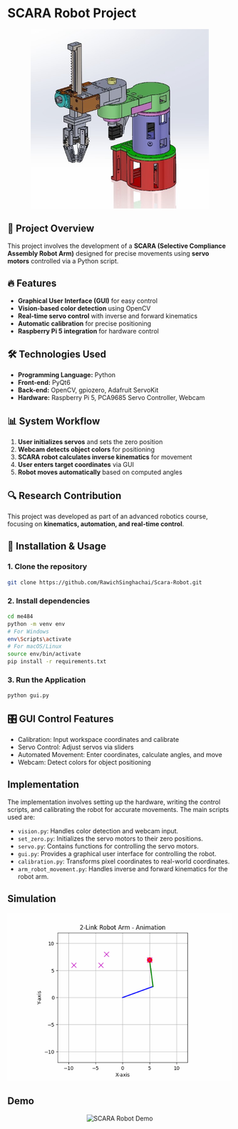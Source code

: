 # SCARA Robot Project

<p align="center">
  <img src="./Images/ScaraRobot.JPG" alt="Scara Robot" width="400">
</p>

## 📌 Project Overview
This project involves the development of a **SCARA (Selective Compliance Assembly Robot Arm)** designed for precise movements using **servo motors** controlled via a Python script.

## 🔥 Features
- **Graphical User Interface (GUI)** for easy control  
- **Vision-based color detection** using OpenCV  
- **Real-time servo control** with inverse and forward kinematics  
- **Automatic calibration** for precise positioning  
- **Raspberry Pi 5 integration** for hardware control 

## 🛠️ Technologies Used
- **Programming Language:** Python  
- **Front-end:** PyQt6  
- **Back-end:** OpenCV, gpiozero, Adafruit ServoKit  
- **Hardware:** Raspberry Pi 5, PCA9685 Servo Controller, Webcam 

## 📊 System Workflow
1. **User initializes servos** and sets the zero position  
2. **Webcam detects object colors** for positioning  
3. **SCARA robot calculates inverse kinematics** for movement  
4. **User enters target coordinates** via GUI  
5. **Robot moves automatically** based on computed angles 


## 🔍 Research Contribution
This project was developed as part of an advanced robotics course, focusing on **kinematics, automation, and real-time control**.



## 🚀 Installation & Usage
### **1. Clone the repository**
```sh
git clone https://github.com/RawichSinghachai/Scara-Robot.git
```

### **2. Install dependencies**
```sh
cd me484
python -m venv env
# For Windows
env\Scripts\activate
# For macOS/Linux
source env/bin/activate
pip install -r requirements.txt
```
### **3. Run the Application**
```sh
python gui.py
```


## 🎛️ GUI Control Features
- Calibration: Input workspace coordinates and calibrate
- Servo Control: Adjust servos via sliders
- Automated Movement: Enter coordinates, calculate angles, and move
- Webcam: Detect colors for object positioning


## Implementation
The implementation involves setting up the hardware, writing the control scripts, and calibrating the robot for accurate movements. The main scripts used are:
- `vision.py`: Handles color detection and webcam input.
- `set_zero.py`: Initializes the servo motors to their zero positions.
- `servo.py`: Contains functions for controlling the servo motors.
- `gui.py`: Provides a graphical user interface for controlling the robot.
- `calibration.py`: Transforms pixel coordinates to real-world coordinates.
- `arm_robot_movement.py`: Handles inverse and forward kinematics for the robot arm.

## Simulation
<p align="center"> <img src="./Images/simulation.gif" alt="SCARA Robot Simulation"> </p>

## Demo 
<p align="center"> <img src="./Images/demo.gif" alt="SCARA Robot Demo"> </p>